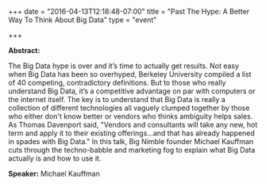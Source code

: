 +++
date = "2016-04-13T12:18:48-07:00"
title = "Past The Hype: A Better Way To Think About Big Data"
type = "event"

+++

**Abstract:**

The Big Data hype is over and it’s time to actually get results. Not easy when Big Data has been so overhyped, Berkeley University compiled a list of 40 competing, contradictory definitions. But to those who really understand Big Data, it’s a competitive advantage on par with computers or the internet itself. The key is to understand that Big Data is really a collection of different technologies all vaguely clumped together by those who either don't know better or vendors who thinks ambiguity helps sales. As Thomas Davenport said, "Vendors and consultants will take any new, hot term and apply it to their existing offerings…and that has already happened in spades with Big Data." In this talk, Big Nimble founder Michael Kauffman cuts through the techno-babble and marketing fog to explain what Big Data actually is and how to use it.

**Speaker:** Michael Kauffman
